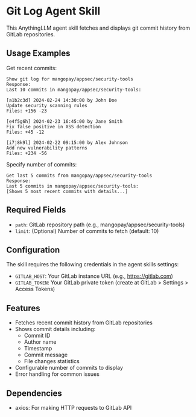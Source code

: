 # Git Log Agent Skill

This AnythingLLM agent skill fetches and displays git commit history from GitLab repositories.

## Usage Examples

Get recent commits:
```
Show git log for mangopay/appsec/security-tools
Response:
Last 10 commits in mangopay/appsec/security-tools:

[a1b2c3d] 2024-02-24 14:30:00 by John Doe
Update security scanning rules
Files: +156 -23

[e4f5g6h] 2024-02-23 16:45:00 by Jane Smith
Fix false positive in XSS detection
Files: +45 -12

[i7j8k9l] 2024-02-22 09:15:00 by Alex Johnson
Add new vulnerability patterns
Files: +234 -56
```

Specify number of commits:
```
Get last 5 commits from mangopay/appsec/security-tools
Response:
Last 5 commits in mangopay/appsec/security-tools:
[Shows 5 most recent commits with details...]
```

## Required Fields

- `path`: GitLab repository path (e.g., mangopay/appsec/security-tools)
- `limit`: (Optional) Number of commits to fetch (default: 10)

## Configuration

The skill requires the following credentials in the agent skills settings:

- `GITLAB_HOST`: Your GitLab instance URL (e.g., https://gitlab.com)
- `GITLAB_TOKEN`: Your GitLab private token (create at GitLab > Settings > Access Tokens)

## Features

- Fetches recent commit history from GitLab repositories
- Shows commit details including:
  - Commit ID
  - Author name
  - Timestamp
  - Commit message
  - File changes statistics
- Configurable number of commits to display
- Error handling for common issues

## Dependencies

- axios: For making HTTP requests to GitLab API